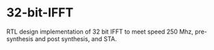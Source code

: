 # 32-bit-IFFT
RTL design implementation of 32 bit IFFT to meet speed 250 Mhz, pre-synthesis and post synthesis, and STA.
